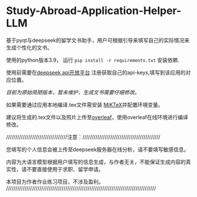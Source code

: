 # Study-Abroad-Application-Helper-LLM
基于pyqt与deepseek的留学文书助手，用户可根据引导来填写自己的实际情况来生成个性化的文书。

使用的python版本3.9，
运行
`pip install -r requirements.txt`
安装依赖.


使用前需要在[deepseek api开放平台](https://platform.deepseek.com/usage)
注册获取自己的api-keys,填写到该应用的对应位置。



*目前为原始简陋版本，暂未维护，生成文书需要仔细修改。*

如果需要通过应用本地编译.tex文件需安装
[MiKTeX](https://miktex.org/download)并配置环境变量。

建议将生成的.tex文件以及照片上传至[overleaf](https://cn.overleaf.com/)，使用overleaf在线环境进行编译修改。

/////////////////////////////////注意：//////////////////////////////////////////

您填写的个人信息会被上传至deepseek服务器在线分析，请不要填写敏感信息。

内容为大语言模型根据用户填写的信息生成，与作者无关，不能保证生成内容的真实性，请不要直接使用于求职、留学申请。

本项目为作者作业练习项目，不涉及盈利。
/////////////////////////////////////////////////////////////////////////////////
